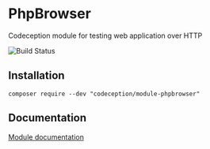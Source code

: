 # PhpBrowser

Codeception module for testing web application over HTTP

![Build Status](https://github.com/Codeception/module-phpbrowser/workflows/CI/badge.svg)

## Installation

```
composer require --dev "codeception/module-phpbrowser"
```

## Documentation

<a href="https://codeception.com/docs/modules/PhpBrowser">Module documentation</a>
